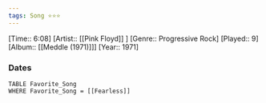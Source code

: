 ```yaml
---
tags: Song ⭐⭐⭐ 
---
```

[Time:: 6:08]
[Artist:: [[Pink Floyd]] ]
[Genre:: Progressive Rock]
[Played:: 9]
[Album:: [[Meddle (1971)]]]
[Year:: 1971]
### Dates
````dataview
TABLE Favorite_Song
WHERE Favorite_Song = [[Fearless]]
````